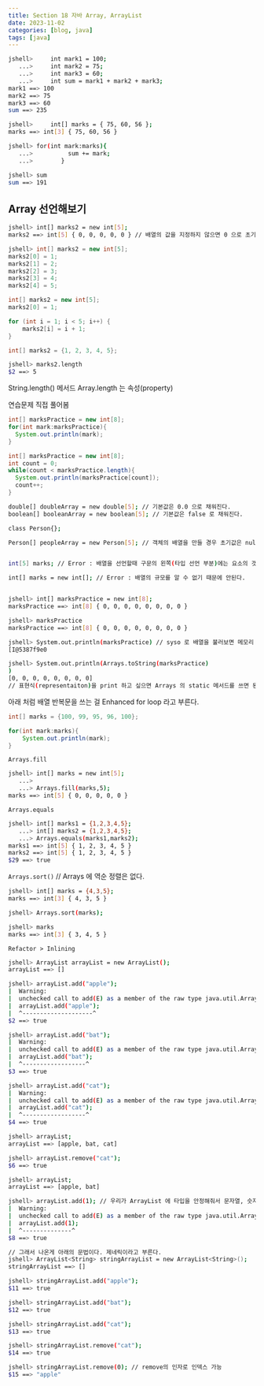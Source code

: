 ```yaml
---
title: Section 18 자바 Array, ArrayList
date: 2023-11-02
categories: [blog, java]
tags: [java]
---
```


<style>
  /* 기본 스타일 */
  .center-table {
    margin: 0 auto; /* 가운데 정렬을 위한 스타일 */
    text-align: center; 
    width : 50%;
    
  }
  .center-table td {
    width : 25%;
  }
    .center-table td:last-child {
    width : 30%;
  }
  div.content .table-wrapper>table {
    min-width: 90%;
    }
  .table-wrapper{
            width:100%;
            margin: 0;
            padding:0;
    }
  .table-wrap {
    display: flex;
    width: 100%;
    justify-content: space-around;
    flex-wrap: nowrap;
    flex-direction: row;           
  }

    .title-cell{
        background-color : orange;
    }

  @media (max-width: 768px) {
    .center-table {
      width: 100%; 
    }
    .table-wrap {
      flex-direction : column;
      justify-content: center; 
    }
  }
</style>

```sh
jshell>     int mark1 = 100;
   ...>     int mark2 = 75;
   ...>     int mark3 = 60;
   ...>     int sum = mark1 + mark2 + mark3;
mark1 ==> 100
mark2 ==> 75
mark3 ==> 60
sum ==> 235

jshell>     int[] marks = { 75, 60, 56 };
marks ==> int[3] { 75, 60, 56 }

jshell> for(int mark:marks){
   ...>          sum += mark;
   ...>        }

jshell> sum
sum ==> 191
```

## Array 선언해보기

```sh
jshell> int[] marks2 = new int[5];
marks2 ==> int[5] { 0, 0, 0, 0, 0 } // 배열의 값을 지정하지 않으면 0 으로 초기화 됩니다.
```


```java
jshell> int[] marks2 = new int[5];
marks2[0] = 1;
marks2[1] = 2;
marks2[2] = 3;
marks2[3] = 4;
marks2[4] = 5;
```

```java
int[] marks2 = new int[5];
marks2[0] = 1;

for (int i = 1; i < 5; i++) {
    marks2[i] = i + 1;
}
```

```java
int[] marks2 = {1, 2, 3, 4, 5};
```

```sh
jshell> marks2.length
$2 ==> 5
```

String.length() 메서드
Array.length 는 속성(property)

연습문제 직접 풀어봄

```java
int[] marksPractice = new int[8];
for(int mark:marksPractice){
  System.out.println(mark);
}

int[] marksPractice = new int[8];
int count = 0;
while(count < marksPractice.length){
  System.out.println(marksPractice[count]);
  count++;
}
```

```sh
double[] doubleArray = new double[5]; // 기본값은 0.0 으로 채워진다.
boolean[] booleanArray = new boolean[5]; // 기본값은 false 로 채워진다.

class Person{};

Person[] peopleArray = new Person[5]; // 객체의 배열을 만들 경우 초기값은 null 입니다.


int[5] marks; // Error : 배열을 선언할때 구문의 왼쪽(타입 선언 부분)에는 요소의 갯수가 올 수 없다.

int[] marks = new int[]; // Error : 배열의 규모를 알 수 없기 때문에 안된다.


jshell> int[] marksPractice = new int[8];
marksPractice ==> int[8] { 0, 0, 0, 0, 0, 0, 0, 0 }

jshell> marksPractice
marksPractice ==> int[8] { 0, 0, 0, 0, 0, 0, 0, 0 }

jshell> System.out.println(marksPractice) // syso 로 배열을 불러보면 메모리 주소가 나온다.
[I@5387f9e0 

jshell> System.out.println(Arrays.toString(marksPractice)
)
[0, 0, 0, 0, 0, 0, 0, 0] 
// 표현식(representaiton)을 print 하고 싶으면 Arrays 의 static 메서드를 쓰면 된다.

```

아래 처럼 배열 반복문을 쓰는 걸 Enhanced for loop 라고 부른다.

```java
int[] marks = {100, 99, 95, 96, 100};

for(int mark:marks){
    System.out.println(mark);
}
```


`Arrays.fill`

```sh
jshell> int[] marks = new int[5];
   ...> 
   ...> Arrays.fill(marks,5);
marks ==> int[5] { 0, 0, 0, 0, 0 }
```

`Arrays.equals`

```sh
jshell> int[] marks1 = {1,2,3,4,5};
   ...> int[] marks2 = {1,2,3,4,5};
   ...> Arrays.equals(marks1,marks2);
marks1 ==> int[5] { 1, 2, 3, 4, 5 }
marks2 ==> int[5] { 1, 2, 3, 4, 5 }
$29 ==> true
```

`Arrays.sort()` // Arrays 에 역순 정렬은 없다.

```sh
jshell> int[] marks = {4,3,5};
marks ==> int[3] { 4, 3, 5 }

jshell> Arrays.sort(marks);

jshell> marks
marks ==> int[3] { 3, 4, 5 }
```

`Refactor > Inlining `



```sh
jshell> ArrayList arrayList = new ArrayList();
arrayList ==> []

jshell> arrayList.add("apple");
|  Warning:
|  unchecked call to add(E) as a member of the raw type java.util.ArrayList
|  arrayList.add("apple");
|  ^--------------------^
$2 ==> true

jshell> arrayList.add("bat");
|  Warning:
|  unchecked call to add(E) as a member of the raw type java.util.ArrayList
|  arrayList.add("bat");
|  ^------------------^
$3 ==> true

jshell> arrayList.add("cat");
|  Warning:
|  unchecked call to add(E) as a member of the raw type java.util.ArrayList
|  arrayList.add("cat");
|  ^------------------^
$4 ==> true

jshell> arrayList;
arrayList ==> [apple, bat, cat]

jshell> arrayList.remove("cat");
$6 ==> true

jshell> arrayList;
arrayList ==> [apple, bat]

jshell> arrayList.add(1); // 우리가 ArrayList 에 타입을 안정해줘서 문자열, 숫자 다 넣을 수 있다. 하지만 리스트에는 모두 같은 타입의 값을 넣는게 권장된다.
|  Warning:
|  unchecked call to add(E) as a member of the raw type java.util.ArrayList
|  arrayList.add(1);
|  ^--------------^
$8 ==> true

// 그래서 나온게 아래의 문법이다. 제네릭이라고 부른다.
jshell> ArrayList<String> stringArrayList = new ArrayList<String>();
stringArrayList ==> []

jshell> stringArrayList.add("apple");
$11 ==> true

jshell> stringArrayList.add("bat");
$12 ==> true

jshell> stringArrayList.add("cat");
$13 ==> true

jshell> stringArrayList.remove("cat");
$14 ==> true

jshell> stringArrayList.remove(0); // remove의 인자로 인덱스 가능
$15 ==> "apple"

```